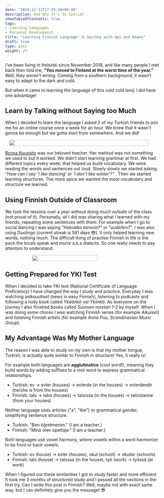 ```yaml
---
date: "2024-11-11T17:55:28+08:00"
description: And Why It's So Special
showTableOfContents: true
tags:
- Learning Languages
- Personal Development
title: "Learning Finnish Language: A Journey with Ups and Downs"
draft: true
type: post
weight: 25
---
```




I’ve been living in Helsinki since November 2018, and like many people I met back then told me, **“You moved to Finland at the worst time of the year.”** Well, they weren’t wrong. Coming from a southern background, it wasn’t easy to adapt to the dark and cold.

But when it came to learning the language of this cold cold land, I did have one advantage!
## Learn by Talking without Saying too Much
When I decided to learn the language I asked 2 of my Turkish friends to join me for an online course once a week for an hour. We knew that it wasn't gonna be enough but we gotta start from somewhere. And we did! 


<div style="display: flex; gap: 10px; justify-content: space-around; align-items: left;">
  <img src="/images/aikuiset.png" width="95%">
</div>

[Roosa Kuusisto](https://www.linkedin.com/in/roosa-kuusisto-b9a325138/) was our beloved teacher. Her method was not something we used to but it worked. We didn't start learning grammar at first. We had different topics every week, that helped us build vocabulary. We were reading the words and sentences out loud. Slowly slowly we started asking *"How can I say 'I like dancing' or 'I don't like winter'?"* . Then we started learning structures. The more spice we wanted the more vocabulary and structure we learned. 

## Using Finnish Outside of Classroom
We took the lessons over a year without doing much outside of the class (not proud of it). Personally, all I did was sharing what I learned with my friends, repeating some sentences with them. For example when I go to social dancing I was saying *"Haluatko tanssia?"* or *"uudellen?"*. I was also using Duolingo (current streak is 581 days 😎). It only helped learning new words, nothing much. 
The difficult thing of practise Finnish in life is the pace the locals speak and *murre* a.k.a dialects. So one really needs to pay attention to understand.

<div style="display: flex; gap: 10px; justify-content: space-around; align-items: left;">
  <img src="/images/finnish_lang.jpg" width="65%">
</div>


## Getting Prepared for YKI Test
When I decided to take YKI test (National Certificate of Language Proficiency) I have changed the way I study and practice. 
Everyday I was watching *selkouutiset* (news in easy Finnish), listening to podcasts and following a holly book called *Ykäänkö vai Ykiinkö*. As everyone on the journey I also finished books called *Suomen mestari 1-2* by myself.
When I was doing some chores I was watching Finnish series (for example *Aikuiset*) and listening Finnish artists (for example *Anna Puu, Scandinavian Music Group*). 

## My Advantage Was My Mother Language
The reason I was able to study on my own is that my mother tongue, *Turkish*, is actually quite similar to Finnish in structure! Yes, it really is!

For example both languages are **agglutinative** (cool word!), meaning they build words by adding suffixes to a root word to express grammatical relationships.

- Turkish: ev → evler (houses) → evlerde (in the houses) → evlerdendir (he/she is from the houses)
- Finnish: talo → talot (houses) → taloissa (in the houses) → taloistanne (from your houses)

Neither language uses articles ("a", "the") or grammatical gender, simplifying sentence structure.

- Turkish: "Ben öğretmenim." (I am a teacher.)
- Finnish: "Minä olen opettaja." (I am a teacher.)


Both languages use vowel harmony, where vowels within a word harmonize to be front or back vowels.

- Turkish: ev (house) → evler (houses), okul (school) → okullar (schools)
- Finnish: talo (house) → talossa (in the house), työ (work) → työssä (at work)


When I figured out these similarities I got to study faster and more efficient. It took me 3 months of structured study and I passed all the sections in the first try.
Can I write this post in Finnish? Well, maybe not with exact same way, but I can definitely give you the message! 😎
